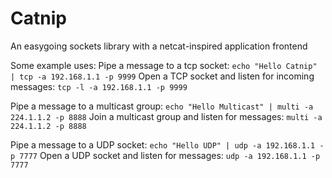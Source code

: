 # Catnip
An easygoing sockets library with a netcat-inspired application frontend

Some example uses:
Pipe a message to a tcp socket:
`echo "Hello Catnip" | tcp -a 192.168.1.1 -p 9999`
Open a TCP socket and listen for incoming messages:
`tcp -l -a 192.168.1.1 -p 9999`

Pipe a message to a multicast group:
`echo "Hello Multicast" | multi -a 224.1.1.2 -p 8888`
Join a multicast group and listen for messages:
`multi -a 224.1.1.2 -p 8888`

Pipe a message to a UDP socket:
`echo "Hello UDP" | udp -a 192.168.1.1 -p 7777`
Open a UDP socket and listen for messages:
`udp -a 192.168.1.1 -p 7777`
